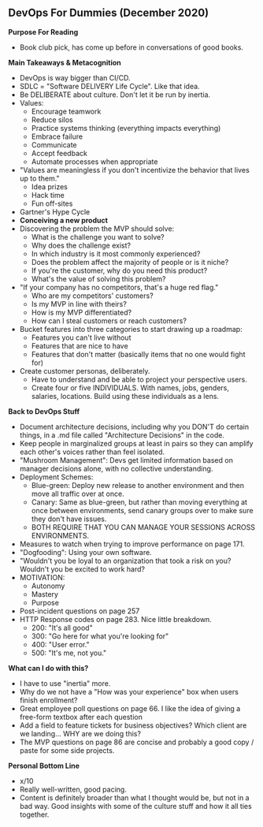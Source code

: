 ## DevOps For Dummies (December 2020)

**Purpose For Reading**
- Book club pick, has come up before in conversations of good books.
 
**Main Takeaways & Metacognition**
- DevOps is way bigger than CI/CD.
- SDLC = "Software DELIVERY Life Cycle". Like that idea.
- Be DELIBERATE about culture. Don't let it be run by inertia.
- Values:
	- Encourage teamwork
	- Reduce silos
	- Practice systems thinking (everything impacts everything)
	- Embrace failure
	- Communicate
	- Accept feedback
	- Automate processes when appropriate
- "Values are meaningless if you don't incentivize the behavior that lives up to them."
	- Idea prizes
	- Hack time
	- Fun off-sites
- Gartner's Hype Cycle
- **Conceiving a new product**
- Discovering the problem the MVP should solve:
	- What is the challenge you want to solve?
	- Why does the challenge exist?
	- In which industry is it most commonly experienced?
	- Does the problem affect the majority of people or is it niche?
	- If you're the customer, why do you need this product?
	- What's the value of solving this problem?
- "If your company has no competitors, that's a huge red flag."
	- Who are my competitors' customers?
	- Is my MVP in line with theirs?
	- How is my MVP differentiated?
	- How can I steal customers or reach customers?
- Bucket features into three categories to start drawing up a roadmap:
	- Features you can't live without
	- Features that are nice to have
	- Features that don't matter (basically items that no one would fight for)
- Create customer personas, deliberately.
	- Have to understand and be able to project your perspective users.
	- Create four or five INDIVIDUALS. With names, jobs, genders, salaries, locations. Build using these individuals as a lens.

**Back to DevOps Stuff**
- Document architecture decisions, including why you DON'T do certain things, in a .md file called "Architecture Decisions" in the code.
- Keep people in marginalized groups at least in pairs so they can amplify each other's voices rather than feel isolated.
- "Mushroom Management": Devs get limited information based on manager decisions alone, with no collective understanding.
- Deployment Schemes:
	- Blue-green: Deploy new release to another environment and then move all traffic over at once.
	- Canary: Same as blue-green, but rather than moving everything at once between environments, send canary groups over to make sure they don't have issues.
	- BOTH REQUIRE THAT YOU CAN MANAGE YOUR SESSIONS ACROSS ENVIRONMENTS.
- Measures to watch when trying to improve performance on page 171.
- "Dogfooding": Using your own software.
- "Wouldn't you be loyal to an organization that took a risk on you? Wouldn't you be excited to work hard?
- MOTIVATION:
	- Autonomy
	- Mastery
	- Purpose
- Post-incident questions on page 257
- HTTP Response codes on page 283. Nice little breakdown.
	- 200: "It's all good"
	- 300: "Go here for what you're looking for"
	- 400: "User error."
	- 500: "It's me, not you."

**What can I do with this?**
- I have to use "inertia" more.
- Why do we not have a "How was your experience" box when users finish enrollment?
- Great employee poll questions on page 66. I like the idea of giving a free-form textbox after each question
- Add a field to feature tickets for business objectives? Which client are we landing... WHY are we doing this?
- The MVP questions on page 86 are concise and probably a good copy / paste for some side projects.


**Personal Bottom Line**
- x/10
- Really well-written, good pacing.
- Content is definitely broader than what I thought would be, but not in a bad way. Good insights with some of the culture stuff and how it all ties together.
<!--stackedit_data:
eyJoaXN0b3J5IjpbMjA5MzAzMDIyMywxOTM0NzExNzI3LC03Mz
AwNzU0MTcsMzU2NDI3OTcsLTEyNDM3MDA4MDEsLTgwODUzNzU5
NCwxNDY3NDcwNDEsLTE1MTIyODA3MDEsLTc3NTg3MDA4OCwxNj
A0ODE3NjE1LDI3MzI2MDgyMCw4MjE5ODA0NzNdfQ==
-->